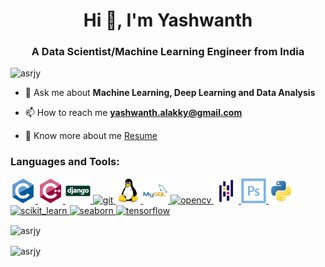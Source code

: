 <h1 align="center">Hi 👋, I'm Yashwanth</h1>
<h3 align="center">A Data Scientist/Machine Learning Engineer from India</h3>

<p align="left"> <img src="https://komarev.com/ghpvc/?username=asrjy&label=Profile%20views&color=0e75b6&style=flat" alt="asrjy" /> </p>

- 💬 Ask me about **Machine Learning, Deep Learning and Data Analysis**

- 📫 How to reach me **yashwanth.alakky@gmail.com**

- 📄 Know more about me [Resume](https://drive.google.com/file/d/10c_ZZLpKdZchRM4ZZrl5Y3O5M5GOltz-/view?usp=sharing)
<!--
2
​
3
<!--
4
**asrjy/asrjy** is a ✨ _special_ ✨ repository because its `README.md` (this file) appears on your GitHub profile.
5
​
6
Here are some ideas to get you started:
7
​
8
- 🔭 I’m currently working on ...
9
- 🌱 I’m currently learning ...
10
- 👯 I’m looking to collaborate on ...
11
- 🤔 I’m looking for help with ...
12
- 💬 Ask me about ...
13
- 📫 How to reach me: ...
14
- 😄 Pronouns: ...
15
- ⚡ Fun fact: ...
16
-->
<!--17
### Hi there 👋
2
​
3
<!--
4
**asrjy/asrjy** is a ✨ _special_ ✨ repository because its `README.md` (this file) appears on your GitHub profile.
5
​
6
Here are some ideas to get you started:
7
​
8
- 🔭 I’m currently working on ...
9
- 🌱 I’m currently learning ...
10
- 👯 I’m looking to collaborate on ...
11
- 🤔 I’m looking for help with ...
12
- 💬 Ask me about ...
13
- 📫 How to reach me: ...
14
- 😄 Pronouns: ...
15
- ⚡ Fun fact: ...
16
--><!--
17
hub-profile-readme-generator/master/src/images/icons/Social/linked-in-alt.svg" alt="https://www.linkedin.com/in/yashwanth-allakky" height="30" width="40" /></a>
</p>-->

<h3 align="left">Languages and Tools:</h3>
<p align="left"> <a href="https://www.cprogramming.com/" target="_blank" rel="noreferrer"> <img src="https://raw.githubusercontent.com/devicons/devicon/master/icons/c/c-original.svg" alt="c" width="40" height="40"/> </a> <a href="https://www.w3schools.com/cpp/" target="_blank" rel="noreferrer"> <img src="https://raw.githubusercontent.com/devicons/devicon/master/icons/cplusplus/cplusplus-original.svg" alt="cplusplus" width="40" height="40"/> </a> <a href="https://www.djangoproject.com/" target="_blank" rel="noreferrer"> <img src="https://raw.githubusercontent.com/devicons/devicon/master/icons/django/django-original.svg" alt="django" width="40" height="40"/> </a> <a href="https://git-scm.com/" target="_blank" rel="noreferrer"> <img src="https://www.vectorlogo.zone/logos/git-scm/git-scm-icon.svg" alt="git" width="40" height="40"/> </a> <a href="https://www.linux.org/" target="_blank" rel="noreferrer"> <img src="https://raw.githubusercontent.com/devicons/devicon/master/icons/linux/linux-original.svg" alt="linux" width="40" height="40"/> </a> <a href="https://www.mysql.com/" target="_blank" rel="noreferrer"> <img src="https://raw.githubusercontent.com/devicons/devicon/master/icons/mysql/mysql-original-wordmark.svg" alt="mysql" width="40" height="40"/> </a> <a href="https://opencv.org/" target="_blank" rel="noreferrer"> <img src="https://www.vectorlogo.zone/logos/opencv/opencv-icon.svg" alt="opencv" width="40" height="40"/> </a> <a href="https://pandas.pydata.org/" target="_blank" rel="noreferrer"> <img src="https://raw.githubusercontent.com/devicons/devicon/2ae2a900d2f041da66e950e4d48052658d850630/icons/pandas/pandas-original.svg" alt="pandas" width="40" height="40"/> </a> <a href="https://www.photoshop.com/en" target="_blank" rel="noreferrer"> <img src="https://raw.githubusercontent.com/devicons/devicon/master/icons/photoshop/photoshop-line.svg" alt="photoshop" width="40" height="40"/> </a> <a href="https://www.python.org" target="_blank" rel="noreferrer"> <img src="https://raw.githubusercontent.com/devicons/devicon/master/icons/python/python-original.svg" alt="python" width="40" height="40"/> </a> <a href="https://scikit-learn.org/" target="_blank" rel="noreferrer"> <img src="https://upload.wikimedia.org/wikipedia/commons/0/05/Scikit_learn_logo_small.svg" alt="scikit_learn" width="40" height="40"/> </a> <a href="https://seaborn.pydata.org/" target="_blank" rel="noreferrer"> <img src="https://seaborn.pydata.org/_images/logo-mark-lightbg.svg" alt="seaborn" width="40" height="40"/> </a> <a href="https://www.tensorflow.org" target="_blank" rel="noreferrer"> <img src="https://www.vectorlogo.zone/logos/tensorflow/tensorflow-icon.svg" alt="tensorflow" width="40" height="40"/> </a> </p>

<p><img align="center" src="https://github-readme-stats.vercel.app/api/top-langs?username=asrjy&show_icons=true&locale=en&layout=compact" alt="asrjy" /></p>

<p><img align="center" src="https://github-readme-streak-stats.herokuapp.com/?user=asrjy&" alt="asrjy" /></p>
